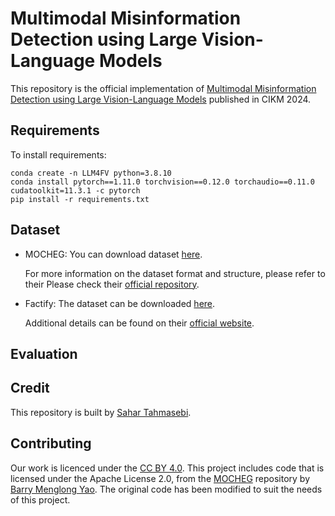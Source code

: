 # Multimodal Misinformation Detection using Large Vision-Language Models

This repository is the official implementation of [Multimodal Misinformation Detection using Large Vision-Language Models](https://doi.org/10.1145/3627673.3679826) published in CIKM 2024.

## Requirements

To install requirements:
```
conda create -n LLM4FV python=3.8.10
conda install pytorch==1.11.0 torchvision==0.12.0 torchaudio==0.11.0 cudatoolkit=11.3.1 -c pytorch
pip install -r requirements.txt
```

## Dataset


- MOCHEG: You can download dataset [here](https://docs.google.com/forms/d/e/1FAIpQLScAGehM6X9ARZWW3Fgt7fWMhc_Cec6iiAAN4Rn1BHAk6KOfbw/viewform).

    For more information on the dataset format and structure, please refer to their Please check their [official repository](https://github.com/VT-NLP/Mocheg).
- Factify: The dataset can be downloaded [here](https://drive.google.com/drive/folders/1MPgUN6xAnocENZ5fefny3eGOnD7KPZ5M?usp=sharing).

    Additional details can be found on their [official website](https://competitions.codalab.org/competitions/35153).

## Evaluation

## Credit
This repository is built by [Sahar Tahmasebi](https://github.com/sahartahmasebi). 

## Contributing

Our work is licenced under the [CC BY 4.0](https://creativecommons.org/licenses/by/4.0/). This project includes code that is licensed under the Apache License 2.0, from the [MOCHEG](https://github.com/VT-NLP/Mocheg) repository by [Barry Menglong Yao](https://github.com/Barry-Menglong-Yao). The original code has been modified to suit the needs of this project.
